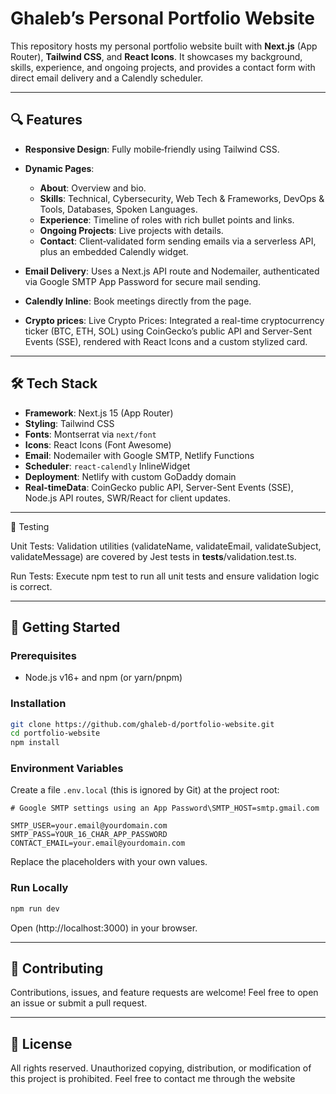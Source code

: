 # Ghaleb’s Personal Portfolio Website

This repository hosts my personal portfolio website built with **Next.js** (App Router), **Tailwind CSS**, and **React Icons**. It showcases my background, skills, experience, and ongoing projects, and provides a contact form with direct email delivery and a Calendly scheduler.

---

## 🔍 Features

* **Responsive Design**: Fully mobile‑friendly using Tailwind CSS.
* **Dynamic Pages**:

  * **About**: Overview and bio.
  * **Skills**: Technical, Cybersecurity, Web Tech & Frameworks, DevOps & Tools, Databases, Spoken Languages.
  * **Experience**: Timeline of roles with rich bullet points and links.
  * **Ongoing Projects**: Live projects with details.
  * **Contact**: Client‑validated form sending emails via a serverless API, plus an embedded Calendly widget.
* **Email Delivery**: Uses a Next.js API route and Nodemailer, authenticated via Google SMTP App Password for secure mail sending.
* **Calendly Inline**: Book meetings directly from the page.
* **Crypto prices**: Live Crypto Prices: Integrated a real-time cryptocurrency ticker (BTC, ETH, SOL) using CoinGecko’s public API and Server-Sent Events (SSE), rendered with React Icons and a custom stylized card.
---

## 🛠 Tech Stack

* **Framework**: Next.js 15 (App Router)
* **Styling**: Tailwind CSS
* **Fonts**: Montserrat via `next/font`
* **Icons**: React Icons (Font Awesome)
* **Email**: Nodemailer with Google SMTP, Netlify Functions
* **Scheduler**: `react-calendly` InlineWidget
* **Deployment**: Netlify with custom GoDaddy domain
* **Real-timeData**: CoinGecko public API, Server-Sent Events (SSE), Node.js API routes, SWR/React for client updates.
----------
🧪 Testing

Unit Tests: Validation utilities (validateName, validateEmail, validateSubject, validateMessage) are covered by Jest tests in __tests__/validation.test.ts.

Run Tests: Execute npm test to run all unit tests and ensure validation logic is correct.

----------
## 🚀 Getting Started

### Prerequisites

* Node.js v16+ and npm (or yarn/pnpm)

### Installation

```bash
git clone https://github.com/ghaleb-d/portfolio-website.git
cd portfolio-website
npm install
```

### Environment Variables

Create a file `.env.local` (this is ignored by Git) at the project root:

```dotenv
# Google SMTP settings using an App Password\SMTP_HOST=smtp.gmail.com

SMTP_USER=your.email@yourdomain.com
SMTP_PASS=YOUR_16_CHAR_APP_PASSWORD
CONTACT_EMAIL=your.email@yourdomain.com
```

Replace the placeholders with your own values.

### Run Locally

```bash
npm run dev
```

Open (http://localhost:3000) in your browser.


---

## 🙌 Contributing

Contributions, issues, and feature requests are welcome! Feel free to open an issue or submit a pull request.

---

## 📄 License

All rights reserved. Unauthorized copying, distribution, or modification of this project is prohibited. Feel free to contact me through the website
